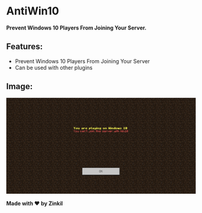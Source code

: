 # AntiWin10
**Prevent Windows 10 Players From Joining Your Server.**

## Features:
- Prevent Windows 10 Players From Joining Your Server
- Can be used with other plugins

## Image:
![](Win10.png)

<b>Made with ❤ by Zinkil</b>
